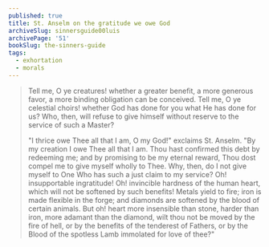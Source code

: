 ```yaml
---
published: true
title: St. Anselm on the gratitude we owe God
archiveSlug: sinnersguide00luis
archivePage: '51'
bookSlug: the-sinners-guide
tags:
  - exhortation
  - morals
---
```


> Tell me, O ye creatures! whether a greater benefit, a more generous favor, a more binding obligation can be conceived. Tell me, O ye celestial choirs! whether God has done for you what He has done for us? Who, then, will refuse to give himself without reserve to the service of such a Master?
>
> "I thrice owe Thee all that I am, O my God!" exclaims St. Anselm. "By my creation I owe Thee all that I am. Thou hast confirmed this debt by redeeming me; and by promising to be my eternal reward, Thou dost compel me to give myself wholly to Thee. Why, then, do I not give myself to One Who has such a just claim to my service? Oh! insupportable ingratitude! Oh! invincible hardness of the human heart, which will not be softened by such benefits! Metals yield to fire; iron is made flexible in the forge; and diamonds are softened by the blood of certain animals. But oh! heart more insensible than stone, harder than iron, more adamant than the diamond, wilt thou not be moved by the fire of hell, or by the benefits of the tenderest of Fathers, or by the Blood of the spotless Lamb immolated for love of thee?"
